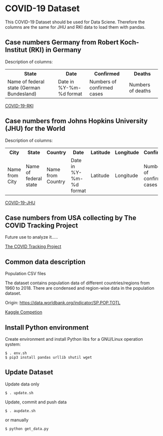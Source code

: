 # COVID-19 Dataset

This COVID-19 Dataset should be used for Data Sciene.
Therefore the columns are the same for JHU and RKI data to load them with pandas.


## Case numbers Germany from Robert Koch-Institut (RKI) in Germany

Description of columns:

<table>
<tr>
<th>State</th><th>Date</th><th>Confirmed</th><th>Deaths</th>
</tr>
<tr>
<td>Name of federal state (German Bundesland)</td>
<td>Date in %Y-%m-%d format</td>
<td>Numbers of confirmed cases</td>
<td>Numbers of deaths</td>
</tr>
</table>

[COVID-19-RKI](https://github.com/Milanowicz/COVID-19-RKI)


## Case numbers from Johns Hopkins University (JHU) for the World

Description of columns:

<table>
<tr>
<th>City</th><th>State</th><th>Country</th><th>Date</th><th>Latitude</th><th>Longitude</th><th>Confirmed</th><th>Deaths</th><th>Recovered</th><th>Active</th>
</tr>
<tr>
<td>Name from City</td>
<td>Name of federal state</td>
<td>Name from Country</td>
<td>Date in %Y-%m-%d format</td>
<td>Latitude</td>
<td>Longitude</td>
<td>Numbers of confirmed cases</td>
<td>Numbers of deaths</td>
<td>Numbers of recovered</td>
<td>Active = Confirmed - Deaths - Recovered</td>
</tr>
</table>

[COVID-19-JHU](https://github.com/CSSEGISandData/COVID-19)


## Case numbers from USA collecting by The COVID Tracking Project

Future use to analyze it.....

[The COVID Tracking Project](https://covidtracking.com/api/)


## Common data description

Population CSV files

The dataset contains population data of different countries/regions from 1960 to 2018.
There are condensed and region-wise data in the population dataset.

Origin: https://data.worldbank.org/indicator/SP.POP.TOTL

[Kaggle Competion](https://www.kaggle.com/imdevskp/world-population-19602018)


## Install Python environment

Create environment and install Python libs for a GNU/Linux operation system:

    $ . env.sh
    $ pip3 install pandas urllib shutil wget


## Update Dataset

Update data only

    $ . update.sh

Update, commit and push data 

    $ . aupdate.sh

or manually

    $ python get_data.py
